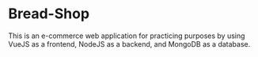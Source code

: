 # Bread-Shop
This is an e-commerce web application for practicing purposes by using VueJS as a frontend, NodeJS as a backend, and MongoDB as a database. 
